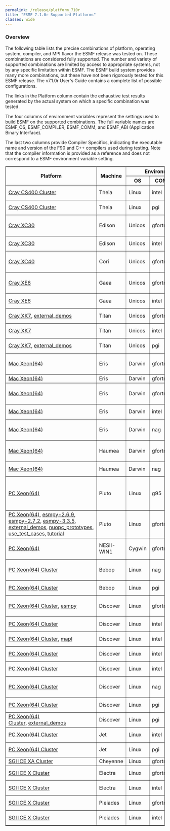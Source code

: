 ```yaml
---
permalink: /release/platform_710r
title: "ESMF 7.1.0r Supported Platforms"
classes: wide
---
```


### Overview

The following table lists the precise combinations of platform,
operating system, compiler, and MPI flavor the ESMF release was tested
on. These combinations are considered fully supported. The number and
variety of supported combinations are limited by access to appropriate
systems, not by any specific limitation within ESMF. The ESMF build
system provides many more combinations, but these have not been
rigorously tested for this ESMF release. The v7.1.0r User's Guide
contains a complete list of possible configurations.

The links in the Platform column contain the exhaustive test results
generated by the actual system on which a specific combination was
tested.

The four columns of environment variables represent the settings used
to build ESMF on the supported combinations. The full variable names
are ESMF_OS, ESMF_COMPILER, ESMF_COMM, and ESMF_ABI (Application
Binary Interface).

The last two columns provide Compiler Specifics, indicating the
executable name and version of the F90 and C++ compilers used during
testing. Note that the compiler information is provided as a reference
and does not correspond to a ESMF environment variable setting.


   <table class="tftable" border="1">
      <tbody>
        <tr colspan="3">
          <th rowspan="2" style="width: 100px;">
            Platform
          </th>
          <th rowspan="2" style="width: 100px;">
            Machine
          </th>
          <th colspan="4" style="width: 160px;">
            Environment Variables (ESMF_*)
          </th>
          <th colspan="2" style="width: 200px;">
            Compiler Specifics
          </th>
        </tr>
        <tr>
          <th>
            OS
          </th>
          <th>
            COMPILER
          </th>
          <th>
            COMM
          </th>
          <th>
            ABI
          </th>
          <th>
            F90 Compiler
          </th>
          <th>
            C++ Compiler
          </th>
        </tr>
        <tr>
          <td>
            <a href="http://www.earthsystemmodeling.org/download/platforms/reports/710r/710r_Theia_intel.html">Cray CS400 Cluster</a>
          </td>
          <td>
            Theia
          </td>
          <td>
            Linux
          </td>
          <td>
            intel
          </td>
          <td>
            intelmpi (5.1.2.150)
          </td>
          <td>
            64
          </td>
          <td>
            ifort (15.0.1.133)
          </td>
          <td>
            icpc (15.0.1.133)
          </td>
        </tr>
        <tr>
          <td>
            <a href="http://www.earthsystemmodeling.org/download/platforms/reports/710r/710r_Theia_PGI.html">Cray CS400 Cluster</a>
          </td>
          <td>
            Theia
          </td>
          <td>
            Linux
          </td>
          <td>
            pgi
          </td>
          <td>
            mvapich2 (2.1a)
          </td>
          <td>
            64
          </td>
          <td>
            pgf90 (16.5-0)
          </td>
          <td>
            pgc++&nbsp;(16.5-0)
          </td>
        </tr>
        <tr>
          <td>
            <a href="http://www.earthsystemmodeling.org/download/platforms/reports/710r/710r_Edison_XC30_gfortran.html">Cray XC30</a>
          </td>
          <td>
            Edison
          </td>
          <td>
            Unicos
          </td>
          <td>
            gfortran
          </td>
          <td>
            mpi (cray-mpich/7.6.2)
          </td>
          <td>
            64
          </td>
          <td>
            ftn/gfortran (7.1.0 20170502)
          </td>
          <td>
            CC/g++ (7.1.0 20170502)
          </td>
        </tr>
        <tr>
          <td>
            <a href="http://www.earthsystemmodeling.org/download/platforms/reports/710r/710r_Edison_XC30_intel.html">Cray XC30</a>
          </td>
          <td>
            Edison
          </td>
          <td>
            Unicos
          </td>
          <td>
            intel
          </td>
          <td>
            mpi (cray-mpich/7.6.2)
          </td>
          <td>
            64
          </td>
          <td>
            ftn/ifort (18.0.1.163)
          </td>
          <td>
            CC/icpc (18.0.1.163)
          </td>
        </tr>
        <tr>
          <td>
            <a href="http://www.earthsystemmodeling.org/download/platforms/reports/710r/710r_Cori_XC40_gfortan.html">Cray XC40</a>&nbsp; &nbsp;
          </td>
          <td>
            Cori
          </td>
          <td>
            Unicos
          </td>
          <td>
            gfortran
          </td>
          <td>
            mpi (cray-mpich/7.6.2)
          </td>
          <td>
            64
          </td>
          <td>
            ftn/gfortran (5.2.0 20150716)
          </td>
          <td>
            CC/g++&nbsp;(5.2.0 20150716)
          </td>
        </tr>
        <tr>
          <td>
            <a href="http://www.earthsystemmodeling.org/download/platforms/reports/710r/710r_Cray_Gaea_XE6_gfortran.html">Cray XE6</a>
          </td>
          <td>
            Gaea
          </td>
          <td>
            Unicos
          </td>
          <td>
            gfortran
          </td>
          <td>
            mpi (cray-mpich/7.4.0)
          </td>
          <td>
            64
          </td>
          <td>
            ftn/gfortran (5.3.0 20151204)
          </td>
          <td>
            CC/g++ (5.3.0 20151204)
          </td>
        </tr>
        <tr>
          <td>
            <a href="http://www.earthsystemmodeling.org/download/platforms/reports/710r/710r_Cray_Gaea_XE6_intel.html">Cray XE6</a>
          </td>
          <td>
            Gaea
          </td>
          <td>
            Unicos
          </td>
          <td>
            intel
          </td>
          <td>
            mpi (cray-mpich/7.4.0)
          </td>
          <td>
            64
          </td>
          <td>
            ftn/ifort (16.0.3.210)
          </td>
          <td>
            CC/icpc (16.0.3.210)
          </td>
        </tr>
        <tr>
          <td>
            <a href="http://www.earthsystemmodeling.org/download/platforms/reports/710r/710r_Titan_XK7_gfortran.html">Cray XK7</a>,&nbsp;<a href="http://www.earthsystemmodeling.org/download/platforms/reports/710r/710r_Ext_Demos_Titan_XK7_gfortran.html">external_demos</a>
          </td>
          <td>
            Titan
          </td>
          <td>
            Unicos
          </td>
          <td>
            gfortran
          </td>
          <td>
            mpi (cray-mpich/7.6.3)
          </td>
          <td>
            64
          </td>
          <td>
            ftn/gfortran(4.9.3 20150626)
          </td>
          <td>
            CC/g++(4.9.3 20150626)
          </td>
        </tr>
        <tr>
          <td>
            <a href="http://www.earthsystemmodeling.org/download/platforms/reports/710r/710r_Titan_XK7_intel.html">Cray XK7</a>
          </td>
          <td>
            Titan
          </td>
          <td>
            Unicos
          </td>
          <td>
            intel
          </td>
          <td>
            mpi (cray-mpich/7.6.3)
          </td>
          <td>
            64
          </td>
          <td>
            ftn/ifort (17.0.4.196)
          </td>
          <td>
            CC/icpc (17.0.4.196)
          </td>
        </tr>
        <tr>
          <td>
            <a href="http://www.earthsystemmodeling.org/download/platforms/reports/710r/710r_Titan_XK7_PGI.html">Cray XK7</a>,&nbsp;<a href="http://www.earthsystemmodeling.org/download/platforms/reports/710r/710r_Ext_Demos_Titan_XK7_PGI.html">external_demos</a>
          </td>
          <td>
            Titan
          </td>
          <td>
            Unicos
          </td>
          <td>
            pgi
          </td>
          <td>
            mpi (cray-mpich/7.5.2)
          </td>
          <td>
            64
          </td>
          <td>
            ftn/pgf90 (16.10-0)
          </td>
          <td>
            CC/pgc++ (16.10-0)
          </td>
        </tr>
        <tr>
          <td>
            <a href="http://www.earthsystemmodeling.org/download/platforms/reports/710r/710r_Eris_gfortran.html">Mac Xeon(64)</a>
          </td>
          <td>
            Eris
          </td>
          <td>
            Darwin
          </td>
          <td>
            gfortran
          </td>
          <td>
            mpiuni
          </td>
          <td>
            64
          </td>
          <td>
            gfortran (6.1.0)
          </td>
          <td>
            g++ (6.1.0 clang-602.0.49)
          </td>
        </tr>
        <tr>
          <td>
            <a href="http://www.earthsystemmodeling.org/download/platforms/reports/710r/710r_Eris_gfortran_openmpi.html">Mac Xeon(64)</a>
          </td>
          <td>
            Eris
          </td>
          <td>
            Darwin
          </td>
          <td>
            gfortran
          </td>
          <td>
            openmpi (1.8)
          </td>
          <td>
            64
          </td>
          <td>
            gfortran (4.9.2)
          </td>
          <td>
            g++ (4.9.2)
          </td>
        </tr>
        <tr>
          <td>
            <a href="http://www.earthsystemmodeling.org/download/platforms/reports/710r/710r_Eris_gfortranclang.html">Mac Xeon(64)</a>
          </td>
          <td>
            Eris
          </td>
          <td>
            Darwin
          </td>
          <td>
            gfortranclang
          </td>
          <td>
            mpiuni
          </td>
          <td>
            64
          </td>
          <td>
            gfortran (6.1.0)
          </td>
          <td>
            g++ (6.1.0 clang-602.0.49)
          </td>
        </tr>
        <tr>
          <td>
            <a href="http://www.earthsystemmodeling.org/download/platforms/reports/710r/710r_Eris_intel.html">Mac Xeon(64)</a>
          </td>
          <td>
            Eris
          </td>
          <td>
            Darwin
          </td>
          <td>
            intel
          </td>
          <td>
            mpiuni
          </td>
          <td>
            64
          </td>
          <td>
            ifort (15.0.5.222)
          </td>
          <td>
            icpc (15.0.3.187)
          </td>
        </tr>
        <tr>
          <td>
            <a href="http://www.earthsystemmodeling.org/download/platforms/reports/710r/710r_Eris_NAG.html">Mac Xeon(64)</a>
          </td>
          <td>
            Eris
          </td>
          <td>
            Darwin
          </td>
          <td>
            nag
          </td>
          <td>
            mpiuni
          </td>
          <td>
            64
          </td>
          <td>
            nagfor (6.1(Tozai) Build 6113)
          </td>
          <td>
            g++ (6.1.0 clang-602.0.49)
          </td>
        </tr>
        <tr>
          <td>
            <a href="http://www.earthsystemmodeling.org/download/platforms/reports/710r/710r_Haumea_gfrtran.html">Mac Xeon(64)</a>
          </td>
          <td>
            Haumea
          </td>
          <td>
            Darwin
          </td>
          <td>
            gfortran
          </td>
          <td>
            mpich2 (<span>1.2)</span>, mvapich2 (<span>1.4.0)</span>
          </td>
          <td>
            64
          </td>
          <td>
            gfortran (4.5.3)
          </td>
          <td>
            g++ (4.5.3)
          </td>
        </tr>
        <tr>
          <td>
            <a href="http://www.earthsystemmodeling.org/download/platforms/reports/710r/710r_Haumea_NAG.html">Mac Xeon(64)</a>
          </td>
          <td>
            Haumea
          </td>
          <td>
            Darwin
          </td>
          <td>
            nag
          </td>
          <td>
            mpiuni
          </td>
          <td>
            64
          </td>
          <td>
            nagfor (5.3(854))
          </td>
          <td>
            g++ (4.2.1)
          </td>
        </tr>
        <tr>
          <td>
            <a href="http://www.earthsystemmodeling.org/download/platforms/reports/710r/710r_Pluto_g95.html">PC Xeon(64)</a>
          </td>
          <td>
            Pluto
          </td>
          <td>
            Linux
          </td>
          <td>
            g95
          </td>
          <td>
            mpiuni, mpich2 (<span>1.5),</span>&nbsp;mvapich2 (<span>1.4)</span>,<br>
            openmpi (<span>1.4.3)</span>
          </td>
          <td>
            64
          </td>
          <td>
            g95 (0.92(4.0.3))
          </td>
          <td>
            g++ (4.4.0)
          </td>
        </tr>
        <tr>
          <td>
            <a href="http://www.earthsystemmodeling.org/download/platforms/reports/710r/710r_Pluto_gfortran.html">PC Xeon(64)</a>,&nbsp;<a href="http://www.earthsystemmodeling.org/download/platforms/reports/710r/710r_ESMPy2_Pluto_gfortran.html">esmpy-2.6.9</a><a href="http://www.earthsystemmodeling.org/download/platforms/reports/710r/710r_ESMPy2_Pluto_gfortran.html">,</a><br>
            <a href="http://www.earthsystemmodeling.org/download/platforms/reports/710r/710r_ESMPY_Pluto_gfortran.html">esmpy-2.7.2</a>,&nbsp;<a href="http://www.earthsystemmodeling.org/download/platforms/reports/710r/710r_ESMPy3_Pluto_gfortran.html">esmpy-3.3.5</a>,<br>
            <a href="http://www.earthsystemmodeling.org/download/platforms/reports/710r/710r_Ext_Demos_Pluto_gfortran">external_demos</a>,&nbsp;<a href="http://www.earthsystemmodeling.org/download/platforms/reports/710r/710r_NUOPC_Pluto_gfortran.html">nuopc_prototypes</a><a href="http://www.earthsystemmodeling.org/download/platforms/reports/710r/710r_NUOPC_Pluto_gfortran.html">,</a><br>
            <a href="http://www.earthsystemmodeling.org/download/platforms/reports/710r/710r_Use_Test_Cases_Pluto_gfortran.html">use_test_cases</a>,&nbsp;<a href="http://www.earthsystemmodeling.org/download/platforms/reports/710r/710r_Tutorial_Pluto_gfortran.html">tutorial</a>
          </td>
          <td>
            Pluto
          </td>
          <td>
            Linux
          </td>
          <td>
            gfortran
          </td>
          <td>
            mpich3 (3.1.4), mvapich2 (<span>2.1</span>),<br>
            openmpi (<span>1.10.2)</span>
          </td>
          <td>
            64
          </td>
          <td>
            gfortran (4.7.2)
          </td>
          <td>
            g++ (4.7.2)
          </td>
        </tr>
        <tr>
          <td>
            <a href="http://www.earthsystemmodeling.org/download/platforms/reports/710r/710r_NESII-WIN1_Cygwin64_gfortran.html">PC Xeon(64)</a>
          </td>
          <td>
            NESII-WIN1
          </td>
          <td>
            Cygwin
          </td>
          <td>
            gfortran
          </td>
          <td>
            mpiuni, openmpi (1.10.7-1)
          </td>
          <td>
            64
          </td>
          <td>
            gfortran (6.4.0)
          </td>
          <td>
            g++ (6.4.0)
          </td>
        </tr>
        <tr>
          <td>
            <a href="http://www.earthsystemmodeling.org/download/platforms/reports/710r/710r_Bebop_NAG.html">PC Xeon(64) Cluster</a>
          </td>
          <td>
            Bebop
          </td>
          <td>
            Linux
          </td>
          <td>
            nag
          </td>
          <td>
            mpiuni
          </td>
          <td>
            64
          </td>
          <td>
            nagfor (6.1(Tozai) Build 6113)
          </td>
          <td>
            g++ (4.8.5)
          </td>
        </tr>
        <tr>
          <td>
            <a href="http://www.earthsystemmodeling.org/download/platforms/reports/710r/710r_Bebop_PGI.html">PC Xeon(64) Cluster</a>
          </td>
          <td>
            Bebop
          </td>
          <td>
            Linux
          </td>
          <td>
            pgi
          </td>
          <td>
            mpiuni
          </td>
          <td>
            64
          </td>
          <td>
            pgf90 (17.4-0)
          </td>
          <td>
            pgc++ (17.4-0)
          </td>
        </tr>
        <tr>
          <td>
            <a href="http://www.earthsystemmodeling.org/download/platforms/reports/710r/710r_Discover_gfortran.html">PC Xeon(64) Cluster</a>,&nbsp;<a href="http://www.earthsystemmodeling.org/download/platforms/reports/710r/710r_ESMPy_Discover_gfortran.html">esmpy</a>
          </td>
          <td>
            Discover
          </td>
          <td>
            Linux
          </td>
          <td>
            gfortran
          </td>
          <td>
            mvapich2 (<span>1.9</span>), openmpi (1.7.2)
          </td>
          <td>
            64
          </td>
          <td>
            gfortran (4.8.1)
          </td>
          <td>
            g++ (4.8.1)
          </td>
        </tr>
        <tr>
          <td>
            <a href="http://www.earthsystemmodeling.org/download/platforms/reports/710r/710r_Discover_intel_mpiuni.html">PC Xeon(64) Cluster</a>
          </td>
          <td>
            Discover
          </td>
          <td>
            Linux
          </td>
          <td>
            intel
          </td>
          <td>
            mpiuni
          </td>
          <td>
            64
          </td>
          <td>
            ifort (12.1.0.233)
          </td>
          <td>
            icpc (12.1.0.233)
          </td>
        </tr>
        <tr>
          <td>
            <a href="http://www.earthsystemmodeling.org/download/platforms/reports/710r/710r_Discover_intel_intelmpi.html">PC Xeon(64) Cluster</a>,&nbsp;<a href="http://www.earthsystemmodeling.org/download/platforms/reports/710r/710r_MAPL_Discover_intel.html">mapl</a>
          </td>
          <td>
            Discover
          </td>
          <td>
            Linux
          </td>
          <td>
            intel
          </td>
          <td>
            intelmpi (5.1.3)
          </td>
          <td>
            64
          </td>
          <td>
            ifort (17.0.2.174)
          </td>
          <td>
            icpc (17.0.2.174)
          </td>
        </tr>
        <tr>
          <td>
            <a href="http://www.earthsystemmodeling.org/download/platforms/reports/710r/710r_Discover_intel_mvapich2.html">PC Xeon(64) Cluster</a>
          </td>
          <td>
            Discover
          </td>
          <td>
            Linux
          </td>
          <td>
            intel
          </td>
          <td>
            mvapich2 (<span>2.3b)</span>
          </td>
          <td>
            64
          </td>
          <td>
            ifort (17.0.4.196)
          </td>
          <td>
            icpc (17.0.4.196)
          </td>
        </tr>
        <tr>
          <td>
            <a href="http://www.earthsystemmodeling.org/download/platforms/reports/710r/710r_Discover_intel_openmpi.html">PC Xeon(64) Cluster</a>
          </td>
          <td>
            Discover
          </td>
          <td>
            Linux
          </td>
          <td>
            intel
          </td>
          <td>
            openmpi (1.7.2)
          </td>
          <td>
            64
          </td>
          <td>
            ifort (13.1.3.192)
          </td>
          <td>
            icpc (13.1.3.192)
          </td>
        </tr>
        <tr>
          <td>
            <a href="http://www.earthsystemmodeling.org/download/platforms/reports/710r/710r_Discover_NAG.html">PC Xeon(64) Cluster</a>
          </td>
          <td>
            Discover
          </td>
          <td>
            Linux
          </td>
          <td>
            nag
          </td>
          <td>
            mpiuni
          </td>
          <td>
            64
          </td>
          <td>
            nagfor (6.2(Chiyoda) Build 6204)
          </td>
          <td>
            g++ (4.3.4)
          </td>
        </tr>
        <tr>
          <td>
            <a href="http://www.earthsystemmodeling.org/download/platforms/reports/710r/710r_Discover_PGI_openmpi.html">PC Xeon(64) Cluster</a>
          </td>
          <td>
            Discover
          </td>
          <td>
            Linux
          </td>
          <td>
            pgi
          </td>
          <td>
            openmpi (<span>1.7.3)</span>
          </td>
          <td>
            64
          </td>
          <td>
            pgf90 (14.1-0)
          </td>
          <td>
            pgc++ (14.1-0)
          </td>
        </tr>
        <tr>
          <td>
            <a href="http://www.earthsystemmodeling.org/download/platforms/reports/710r/710r_Discover_PGI_mvapich2.html">PC Xeon(64) Cluster</a>,&nbsp;<a href="http://www.earthsystemmodeling.org/download/platforms/reports/710r/710r_Ext_Demos_Discover_PGI.html">external_demos</a>
          </td>
          <td>
            Discover
          </td>
          <td>
            Linux
          </td>
          <td>
            pgi
          </td>
          <td>
            mvapich2 (2.0b)
          </td>
          <td>
            64
          </td>
          <td>
            pgf90 (14.1-0)
          </td>
          <td>
            pgc++ (14.1-0)
          </td>
        </tr>
        <tr>
          <td>
            <a href="http://www.earthsystemmodeling.org/download/platforms/reports/710r/710r_Jet_intel.html">PC Xeon(64) Cluster</a>
          </td>
          <td>
            Jet
          </td>
          <td>
            Linux
          </td>
          <td>
            intel
          </td>
          <td>
            mpiuni
          </td>
          <td>
            64
          </td>
          <td>
            ifort (12.1.4.319)
          </td>
          <td>
            icpc (12.1.4.319)
          </td>
        </tr>
        <tr>
          <td>
            <a href="http://www.earthsystemmodeling.org/download/platforms/reports/710r/710r_Jet_PGI.html">PC Xeon(64) Cluster</a>
          </td>
          <td>
            Jet
          </td>
          <td>
            Linux
          </td>
          <td>
            pgi
          </td>
          <td>
            mpiuni
          </td>
          <td>
            64
          </td>
          <td>
            pgf90 (15.3-0)
          </td>
          <td>
            pgc++ (15.3-0)
          </td>
        </tr>
        <tr>
          <td>
            <a href="http://www.earthsystemmodeling.org/download/platforms/reports/710r/710r_Cheyenne_gfortran.html">SGI ICE XA Cluster</a>
          </td>
          <td>
            Cheyenne
          </td>
          <td>
            Linux
          </td>
          <td>
            gfortran
          </td>
          <td>
            mpich3 (3.2)
          </td>
          <td>
            64
          </td>
          <td>
            gfortran (6.3.0)
          </td>
          <td>
            g++ (6.3.0)
          </td>
        </tr>
        <tr>
          <td>
            <a href="http://www.earthsystemmodeling.org/download/platforms/reports/710r/710r_Electra_gfortran.html">SGI ICE X Cluster</a>
          </td>
          <td>
            Electra
          </td>
          <td>
            Linux
          </td>
          <td>
            gfortran
          </td>
          <td>
            mpiuni, mpi (mpt/2.14r19)
          </td>
          <td>
            64
          </td>
          <td>
            gfortran (6.2.0)
          </td>
          <td>
            g++ (6.2.0)
          </td>
        </tr>
        <tr>
          <td>
            <a href="http://www.earthsystemmodeling.org/download/platforms/reports/710r/710r_Electra_intel.html">SGI ICE X Cluster</a>
          </td>
          <td>
            Electra
          </td>
          <td>
            Linux
          </td>
          <td>
            intel
          </td>
          <td>
            mpiuni, mpi (mpt/2.12r26)
          </td>
          <td>
            64
          </td>
          <td>
            ifort (15.0.3.187)
          </td>
          <td>
            icpc (15.0.3.187)
          </td>
        </tr>
        <tr>
          <td>
            <a href="http://www.earthsystemmodeling.org/download/platforms/reports/710r/710r_Pleiades_gfortran.html">SGI ICE X Cluster</a>
          </td>
          <td>
            Pleiades
          </td>
          <td>
            Linux
          </td>
          <td>
            gfortran
          </td>
          <td>
            mpiuni, mpi (mpt/2.14r19)
          </td>
          <td>
            64
          </td>
          <td>
            gfortran (6.2.0)
          </td>
          <td>
            g++ (6.2.0)
          </td>
        </tr>
        <tr>
          <td>
            <a href="http://www.earthsystemmodeling.org/download/platforms/reports/710r/710r_Pleiades_intel.html">SGI ICE X Cluster</a>
          </td>
          <td>
            Pleiades
          </td>
          <td>
            Linux
          </td>
          <td>
            intel
          </td>
          <td>
            mpiuni, mpi (mpt/2.12r26)
          </td>
          <td>
            64
          </td>
          <td>
            ifort (15.0.3.187)
          </td>
          <td>
            icpc (15.0.3.187)
          </td>
        </tr>
      </tbody>
    </table>